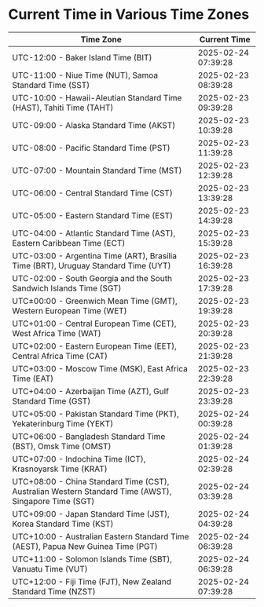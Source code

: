 # Current Time in Various Time Zones

| Time Zone | Current Time |
|-----------|--------------|
| UTC-12:00 - Baker Island Time (BIT) | 2025-02-24 07:39:28 |
| UTC-11:00 - Niue Time (NUT), Samoa Standard Time (SST) | 2025-02-23 08:39:28 |
| UTC-10:00 - Hawaii-Aleutian Standard Time (HAST), Tahiti Time (TAHT) | 2025-02-23 09:39:28 |
| UTC-09:00 - Alaska Standard Time (AKST) | 2025-02-23 10:39:28 |
| UTC-08:00 - Pacific Standard Time (PST) | 2025-02-23 11:39:28 |
| UTC-07:00 - Mountain Standard Time (MST) | 2025-02-23 12:39:28 |
| UTC-06:00 - Central Standard Time (CST) | 2025-02-23 13:39:28 |
| UTC-05:00 - Eastern Standard Time (EST) | 2025-02-23 14:39:28 |
| UTC-04:00 - Atlantic Standard Time (AST), Eastern Caribbean Time (ECT) | 2025-02-23 15:39:28 |
| UTC-03:00 - Argentina Time (ART), Brasília Time (BRT), Uruguay Standard Time (UYT) | 2025-02-23 16:39:28 |
| UTC-02:00 - South Georgia and the South Sandwich Islands Time (SGT) | 2025-02-23 17:39:28 |
| UTC±00:00 - Greenwich Mean Time (GMT), Western European Time (WET) | 2025-02-23 19:39:28 |
| UTC+01:00 - Central European Time (CET), West Africa Time (WAT) | 2025-02-23 20:39:28 |
| UTC+02:00 - Eastern European Time (EET), Central Africa Time (CAT) | 2025-02-23 21:39:28 |
| UTC+03:00 - Moscow Time (MSK), East Africa Time (EAT) | 2025-02-23 22:39:28 |
| UTC+04:00 - Azerbaijan Time (AZT), Gulf Standard Time (GST) | 2025-02-23 23:39:28 |
| UTC+05:00 - Pakistan Standard Time (PKT), Yekaterinburg Time (YEKT) | 2025-02-24 00:39:28 |
| UTC+06:00 - Bangladesh Standard Time (BST), Omsk Time (OMST) | 2025-02-24 01:39:28 |
| UTC+07:00 - Indochina Time (ICT), Krasnoyarsk Time (KRAT) | 2025-02-24 02:39:28 |
| UTC+08:00 - China Standard Time (CST), Australian Western Standard Time (AWST), Singapore Time (SGT) | 2025-02-24 03:39:28 |
| UTC+09:00 - Japan Standard Time (JST), Korea Standard Time (KST) | 2025-02-24 04:39:28 |
| UTC+10:00 - Australian Eastern Standard Time (AEST), Papua New Guinea Time (PGT) | 2025-02-24 06:39:28 |
| UTC+11:00 - Solomon Islands Time (SBT), Vanuatu Time (VUT) | 2025-02-24 06:39:28 |
| UTC+12:00 - Fiji Time (FJT), New Zealand Standard Time (NZST) | 2025-02-24 07:39:28 |
